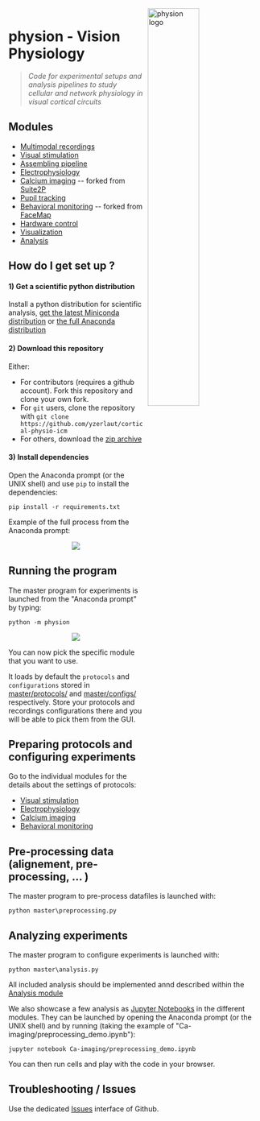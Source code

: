 <div><img src="https://github.com/yzerlaut/physion/raw/master/doc/physion.png" alt="physion logo" width="45%" align="right" style="margin-left: 10px"></div>

# physion - Vision Physiology

> *Code for experimental setups and analysis pipelines to study cellular and network physiology in visual cortical circuits*

## Modules

- [Multimodal recordings](exp/README.md)
- [Visual stimulation](visual_stim/README.md)
- [Assembling pipeline](assembling/README.md)
- [Electrophysiology](electrophy/README.md)
- [Calcium imaging](Ca_imaging/README.md) -- forked from [Suite2P](https://github.com/MouseLand/suite2p)
- [Pupil tracking](pupil/README.md)
- [Behavioral monitoring](behavioral_monitoring/README.md) -- forked from [FaceMap](https://github.com/MouseLand/facemap)
- [Hardware control](hardware_control/README.md)
- [Visualization](dataviz/README.md)
- [Analysis](analysis/README.md)

## How do I get set up ?

#### 1) Get a scientific python distribution

Install a python distribution for scientific analysis, [get the latest Miniconda distribution](https://docs.conda.io/en/latest/miniconda.html) or [the full Anaconda distribution](https://www.anaconda.com/products/individual)

#### 2) Download this repository

Either:
- For contributors (requires a github account). Fork this repository and clone your own fork.
- For `git` users, clone the repository with `git clone https://github.com/yzerlaut/cortical-physio-icm`
- For others, download the [zip archive](https://github.com/yzerlaut/cortical-physio-icm/archive/master.zip)

#### 3) Install dependencies

Open the Anaconda prompt (or the UNIX shell) and use `pip` to install the dependencies:

```
pip install -r requirements.txt
```

Example of the full process from the Anaconda prompt:

<p align="center">
  <img src="doc/install-instructions.png"/>
</p>


## Running the program

The master program for experiments is launched from the "Anaconda prompt" by typing:
```
python -m physion
```

<p align="center">
  <img src="doc/gui-master.png"/>
</p>


You can now pick the specific module that you want to use.


It loads by default the `protocols` and `configurations` stored in [master/protocols/](master/protocols/) and [master/configs/](master/configs/) respectively. Store your protocols and recordings configurations there and you will be able to pick them from the GUI.

## Preparing protocols and configuring experiments

Go to the individual modules for the details about the settings of protocols:
- [Visual stimulation](visual_stim/README.md)
- [Electrophysiology](electrophy/README.md)
- [Calcium imaging](Ca-imaging/README.md)
- [Behavioral monitoring](behavioral_monitoring/README.md)

## Pre-processing data (alignement, pre-processing, ... )

The master program to pre-process datafiles is launched with:
```
python master\preprocessing.py
```

## Analyzing experiments

The master program to configure experiments is launched with:
```
python master\analysis.py
```

All included analysis should be implemented annd described within the [Analysis module](analysis/README.md)

We also showcase a few analysis as [Jupyter Notebooks](https://jupyter.org/) in the different modules. They can be launched by opening the Anaconda prompt (or the UNIX shell) and by running (taking the example of "Ca-imaging/preprocessing_demo.ipynb"):
```
jupyter notebook Ca-imaging/preprocessing_demo.ipynb
```
You can then run cells and play with the code in your browser.

## Troubleshooting / Issues

Use the dedicated [Issues](https://github.com/yzerlaut/cortical-physio-icm/issues) interface of Github.

